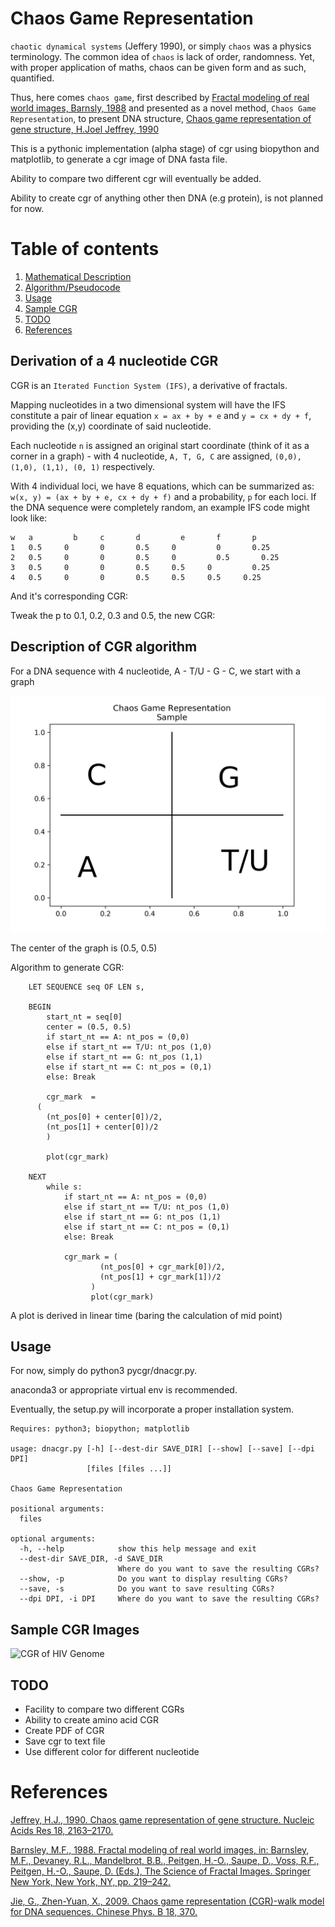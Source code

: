 # Chaos Game Representation

`chaotic dynamical systems` (Jeffery 1990), or simply `chaos` was a physics terminology. The common idea of `chaos` is lack of order, randomness. Yet, with proper application of maths, chaos can be given form and as such, quantified.

Thus, here comes `chaos game`, first described by [Fractal modeling of real world images, Barnsly, 1988](https://doi.org/10.1007/978-1-4612-3784-6_5) and presented as a novel method, `Chaos Game Representation`, to present DNA structure, [Chaos game representation of gene structure, H.Joel Jeffrey, 1990](https://www.ncbi.nlm.nih.gov/pmc/articles/PMC330698/?tool=pmcentrez&report=abstract)


This is a pythonic implementation (alpha stage) of cgr using biopython and matplotlib, to generate a cgr image of DNA fasta file.

Ability to compare two different cgr will eventually be added.

Ability to create cgr of anything other then DNA (e.g protein), is not planned for now.

# Table of contents
1. [Mathematical Description](#math) 
2. [Algorithm/Pseudocode](#algorithm)
3. [Usage](#usage)
4. [Sample CGR](#sample)
5. [TODO](#todo)
6. [References](#ref)

## Derivation of a 4 nucleotide CGR <a name="math"></a>

CGR is an `Iterated Function System (IFS)`, a derivative of fractals.

Mapping nucleotides in a two dimensional system will have the IFS constitute a pair of linear equation `x = ax + by + e` and `y = cx + dy + f`, providing the (x,y) coordinate of said nucleotide.

Each nucleotide `n` is assigned an original start coordinate (think of it as a corner in a graph) - with 4 nucleotide, `A, T, G, C` are assigned, `(0,0), (1,0), (1,1), (0, 1)` respectively.

With 4 individual loci, we have 8 equations, which can be summarized as: `w(x, y) = (ax + by + e, cx + dy + f)` and a probability, `p` for each loci. If the DNA sequence were completely random, an example IFS code might look like:

```
w	a	 	  b		c		d		  e		  f		  p
1	0.5		0		0		0.5		0		  0		  0.25
2	0.5		0		0		0.5		0		  0.5		0.25
3	0.5		0		0		0.5		0.5		0		  0.25
4	0.5		0		0		0.5		0.5		0.5		0.25
```

And it's corresponding CGR:

Tweak the p to 0.1, 0.2, 0.3 and 0.5, the new CGR:

## Description of CGR algorithm <a name="algorithm"></a>

For a DNA sequence with 4 nucleotide, A - T/U - G - C, we start with a graph 

![CGR Layout](./references/cgr-layout.png)

The center of the graph is (0.5, 0.5)

Algorithm to generate CGR:

```
	LET SEQUENCE seq OF LEN s,

	BEGIN
		start_nt = seq[0]
		center = (0.5, 0.5)
		if start_nt == A: nt_pos = (0,0)
		else if start_nt == T/U: nt_pos (1,0)
		else if start_nt == G: nt_pos (1,1)
		else if start_nt == C: nt_pos = (0,1)
		else: Break
		
		cgr_mark  = 
      (
        (nt_pos[0] + center[0])/2, 
        (nt_pos[1] + center[0])/2
        )

		plot(cgr_mark)

	NEXT
		while s:
			if start_nt == A: nt_pos = (0,0)
			else if start_nt == T/U: nt_pos (1,0)
			else if start_nt == G: nt_pos (1,1)
			else if start_nt == C: nt_pos = (0,1)
			else: Break

			cgr_mark = (
                    (nt_pos[0] + cgr_mark[0])/2, 
                    (nt_pos[1] + cgr_mark[1])/2
                  )
                  plot(cgr_mark)
```

A plot is derived in linear time (baring the calculation of mid point)	


## Usage <a name="usage"></a>

For now, simply do python3 pycgr/dnacgr.py.

anaconda3 or appropriate virtual env is recommended.

Eventually, the setup.py will incorporate a proper installation system.


```
Requires: python3; biopython; matplotlib

usage: dnacgr.py [-h] [--dest-dir SAVE_DIR] [--show] [--save] [--dpi DPI]
                 [files [files ...]]

Chaos Game Representation

positional arguments:
  files

optional arguments:
  -h, --help            show this help message and exit
  --dest-dir SAVE_DIR, -d SAVE_DIR
                        Where do you want to save the resulting CGRs?
  --show, -p            Do you want to display resulting CGRs?
  --save, -s            Do you want to save resulting CGRs?
  --dpi DPI, -i DPI     Where do you want to save the resulting CGRs?

````


## Sample CGR Images <a name="sample"></a>
![CGR of HIV Genome](./data/cgr/HIV-complete.png)

## TODO <a name="todo"></a>

* Facility to compare two different CGRs
* Ability to create amino acid CGR
* Create PDF of CGR
* Save cgr to text file
* Use different color for different nucleotide

# References <a name="ref"></a>

[Jeffrey, H.J., 1990. Chaos game representation of gene structure. Nucleic Acids Res 18, 2163–2170.](https://www.ncbi.nlm.nih.gov/pmc/articles/PMC330698/)

[Barnsley, M.F., 1988. Fractal modeling of real world images, in: Barnsley, M.F., Devaney, R.L., Mandelbrot, B.B., Peitgen, H.-O., Saupe, D., Voss, R.F., Peitgen, H.-O., Saupe, D. (Eds.), The Science of Fractal Images. Springer New York, New York, NY, pp. 219–242.](https://doi.org/10.1007/978-1-4612-3784-6_5)

[Jie, G., Zhen-Yuan, X., 2009. Chaos game representation (CGR)-walk model for DNA sequences. Chinese Phys. B 18, 370.](https://doi.org/10.1088/1674-1056/18/1/060)
